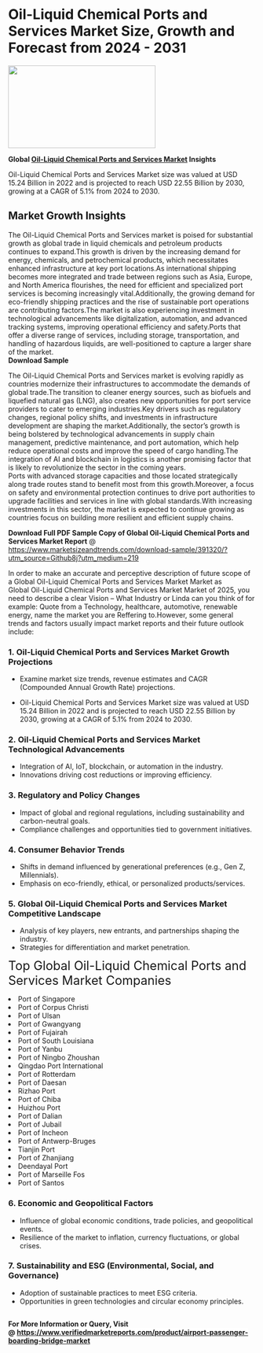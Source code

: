 <H1>Oil-Liquid Chemical Ports and Services Market Size, Growth and Forecast from 2024 - 2031</H1><img class="aligncenter size-medium wp-image-584254" src="https://thirdeyenews.in/wp-content/uploads/2024/09/Global-Market-Research-300x168.jpeg" alt="" width="300" height="168" /><p><strong>Global&nbsp;<a href="https://www.marketsizeandtrends.com/download-sample/391320/?utm_source=Github8j?utm_medium=219">Oil-Liquid Chemical Ports and Services Market</a> Insights</strong></p><p>Oil-Liquid Chemical Ports and Services Market size was valued at USD 15.24 Billion in 2022 and is projected to reach USD 22.55 Billion by 2030, growing at a CAGR of 5.1% from 2024 to 2030.</p><p><h2>Market Growth Insights</h2> <p>The Oil-Liquid Chemical Ports and Services market is poised for substantial growth as global trade in liquid chemicals and petroleum products continues to expand.This growth is driven by the increasing demand for energy, chemicals, and petrochemical products, which necessitates enhanced infrastructure at key port locations.As international shipping becomes more integrated and trade between regions such as Asia, Europe, and North America flourishes, the need for efficient and specialized port services is becoming increasingly vital.Additionally, the growing demand for eco-friendly shipping practices and the rise of sustainable port operations are contributing factors.The market is also experiencing investment in technological advancements like digitalization, automation, and advanced tracking systems, improving operational efficiency and safety.Ports that offer a diverse range of services, including storage, transportation, and handling of hazardous liquids, are well-positioned to capture a larger share of the market.<br><strong>Download Sample</strong></p> <p>The Oil-Liquid Chemical Ports and Services market is evolving rapidly as countries modernize their infrastructures to accommodate the demands of global trade.The transition to cleaner energy sources, such as biofuels and liquefied natural gas (LNG), also creates new opportunities for port service providers to cater to emerging industries.Key drivers such as regulatory changes, regional policy shifts, and investments in infrastructure development are shaping the market.Additionally, the sector’s growth is being bolstered by technological advancements in supply chain management, predictive maintenance, and port automation, which help reduce operational costs and improve the speed of cargo handling.The integration of AI and blockchain in logistics is another promising factor that is likely to revolutionize the sector in the coming years.<br>Ports with advanced storage capacities and those located strategically along trade routes stand to benefit most from this growth.Moreover, a focus on safety and environmental protection continues to drive port authorities to upgrade facilities and services in line with global standards.With increasing investments in this sector, the market is expected to continue growing as countries focus on building more resilient and efficient supply chains.<p><span class=""><strong>Download Full PDF Sample Copy of Global Oil-Liquid Chemical Ports and Services Market Report</strong> @ <a href="https://www.marketsizeandtrends.com/download-sample/391320/?utm_source=Github8j?utm_medium=219" target="_blank">https://www.marketsizeandtrends.com/download-sample/391320/?utm_source=Github8j?utm_medium=219</a></span></p><p>In order to make an accurate and perceptive description of future scope of a Global&nbsp;Oil-Liquid Chemical Ports and Services Market Market as Global&nbsp;Oil-Liquid Chemical Ports and Services Market Market of 2025, you need to describe a clear Vision &ndash; What Industry or Linda can you think of for example: Quote from a Technology, healthcare, automotive, renewable energy, name the market you are Reffering to.However, some general trends and factors usually impact market reports and their future outlook include:</p><h3>1.&nbsp;<strong>Oil-Liquid Chemical Ports and Services Market Growth Projections</strong></h3><ul><li>Examine market size trends, revenue estimates and CAGR (Compounded Annual Growth Rate) projections.</li><li><p>Oil-Liquid Chemical Ports and Services Market size was valued at USD 15.24 Billion in 2022 and is projected to reach USD 22.55 Billion by 2030, growing at a CAGR of 5.1% from 2024 to 2030.</p></li></ul><h3>2.&nbsp;<strong>Oil-Liquid Chemical Ports and Services Market Technological Advancements</strong></h3><ul><li>Integration of AI, IoT, blockchain, or automation in the industry.</li><li>Innovations driving cost reductions or improving efficiency.</li></ul><h3>3.&nbsp;<strong>Regulatory and Policy Changes</strong></h3><ul><li>Impact of global and regional regulations, including sustainability and carbon-neutral goals.</li><li>Compliance challenges and opportunities tied to government initiatives.</li></ul><h3>4.&nbsp;<strong>Consumer Behavior Trends</strong></h3><ul><li>Shifts in demand influenced by generational preferences (e.g., Gen Z, Millennials).</li><li>Emphasis on eco-friendly, ethical, or personalized products/services.</li></ul><h3>5.&nbsp;<strong>Global Oil-Liquid Chemical Ports and Services Market Competitive Landscape</strong></h3><ul><li>Analysis of key players, new entrants, and partnerships shaping the industry.</li><li>Strategies for differentiation and market penetration.</li></ul><p data-pm-slice="1 1 []"><span style="color: inherit; font-family: inherit; font-size: 25px;">Top Global Oil-Liquid Chemical Ports and Services Market Companies</span></p><div class="" data-test-id=""><p><li>Port of Singapore</li><li> Port of Corpus Christi</li><li> Port of Ulsan</li><li> Port of Gwangyang</li><li> Port of Fujairah</li><li> Port of South Louisiana</li><li> Port of Yanbu</li><li> Port of Ningbo Zhoushan</li><li> Qingdao Port International</li><li> Port of Rotterdam</li><li> Port of Daesan</li><li> Rizhao Port</li><li> Port of Chiba</li><li> Huizhou Port</li><li> Port of Dalian</li><li> Port of Jubail</li><li> Port of Incheon</li><li> Port of Antwerp-Bruges</li><li> Tianjin Port</li><li> Port of Zhanjiang</li><li> Deendayal Port</li><li> Port of Marseille Fos</li><li> Port of Santos</li></p></div><h3>6.&nbsp;<strong>Economic and Geopolitical Factors</strong></h3><ul><li>Influence of global economic conditions, trade policies, and geopolitical events.</li><li>Resilience of the market to inflation, currency fluctuations, or global crises.</li></ul><h3>7.&nbsp;<strong>Sustainability and ESG (Environmental, Social, and Governance)</strong></h3><ul><li>Adoption of sustainable practices to meet ESG criteria.</li><li>Opportunities in green technologies and circular economy principles.</li></ul><h2><strong style="font-size: 14px;">For More Information or Query, Visit @&nbsp;</strong><a style="background-color: #ffffff; font-size: 14px;" href="https://www.marketsizeandtrends.com/report/oil-liquid-chemical-ports-and-services-market/" target="_blank">https://www.verifiedmarketreports.com/product/airport-passenger-boarding-bridge-market</a></h2>